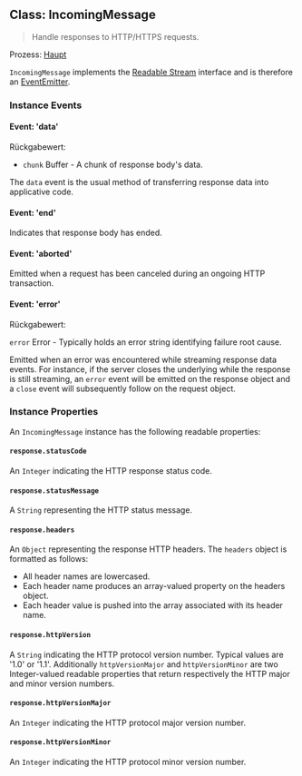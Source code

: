 ## Class: IncomingMessage

> Handle responses to HTTP/HTTPS requests.

Prozess: [Haupt](../glossary.md#main-process)

`IncomingMessage` implements the [Readable Stream](https://nodejs.org/api/stream.html#stream_readable_streams) interface and is therefore an [EventEmitter](https://nodejs.org/api/events.html#events_class_eventemitter).

### Instance Events

#### Event: 'data'

Rückgabewert:

* `chunk` Buffer - A chunk of response body's data.

The `data` event is the usual method of transferring response data into applicative code.

#### Event: 'end'

Indicates that response body has ended.

#### Event: 'aborted'

Emitted when a request has been canceled during an ongoing HTTP transaction.

#### Event: 'error'

Rückgabewert:

`error` Error - Typically holds an error string identifying failure root cause.

Emitted when an error was encountered while streaming response data events. For instance, if the server closes the underlying while the response is still streaming, an `error` event will be emitted on the response object and a `close` event will subsequently follow on the request object.

### Instance Properties

An `IncomingMessage` instance has the following readable properties:

#### `response.statusCode`

An `Integer` indicating the HTTP response status code.

#### `response.statusMessage`

A `String` representing the HTTP status message.

#### `response.headers`

An `Object` representing the response HTTP headers. The `headers` object is formatted as follows:

* All header names are lowercased.
* Each header name produces an array-valued property on the headers object.
* Each header value is pushed into the array associated with its header name.

#### `response.httpVersion`

A `String` indicating the HTTP protocol version number. Typical values are '1.0' or '1.1'. Additionally `httpVersionMajor` and `httpVersionMinor` are two Integer-valued readable properties that return respectively the HTTP major and minor version numbers.

#### `response.httpVersionMajor`

An `Integer` indicating the HTTP protocol major version number.

#### `response.httpVersionMinor`

An `Integer` indicating the HTTP protocol minor version number.